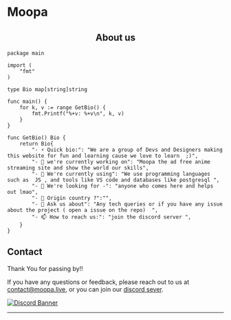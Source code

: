 # Moopa

<h2 align="center">About us</h2>

```golang
package main

import (
	"fmt"
)

type Bio map[string]string

func main() {
	for k, v := range GetBio() {
		fmt.Printf("%+v: %+v\n", k, v)
	}
}

func GetBio() Bio {
	return Bio{
		"- ⚡ Quick bio:": "We are a group of Devs and Designers making this website for fun and learning cause we love to learn  ;)",
		"- 🔭 we're currently working on": "Moopa the ad free anime streaming site and show the world our skills",
		"- 🌱 We're currently using": "We use programming languages such as  JS , and tools like VS code and databases like postgresql ",
		"- 👯 We're looking for -": "anyone who comes here and helps out lmao",
		"- 🤔 Origin country ?":"",
		"- 💬 Ask us about": "Any tech queries or if you have any issue about the project ( open a issue on the repo)  ",
		"- 📫 How to reach us:": "join the discord server ",
	}
}
```
## Contact

Thank You for passing by!!

If you have any questions or feedback, please reach out to us at [contact@moopa.live](mailto:contact@moopa.live?subject=[Moopa]%20-%20Your%20Subject), or you can join our [discord sever](https://discord.gg/4xTGhr85BG).
<br>

[![Discord Banner](https://discordapp.com/api/guilds/822413263148285973/widget.png?style=banner2)](https://discord.gg/v5fjSdKwr2)






---
